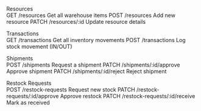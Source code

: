 Resources		
GET	/resources	Get all warehouse items
POST	/resources	Add new resource
PATCH	/resources/:id	Update resource details

Transactions		
GET	/transactions	Get all inventory movements
POST	/transactions	Log stock movement (IN/OUT)

Shipments		
POST	/shipments	Request a shipment
PATCH	/shipments/:id/approve	Approve shipment
PATCH	/shipments/:id/reject	Reject shipment

Restock Requests		
POST	/restock-requests	Request new stock
PATCH	/restock-requests/:id/approve	Approve restock
PATCH	/restock-requests/:id/receive	Mark as received